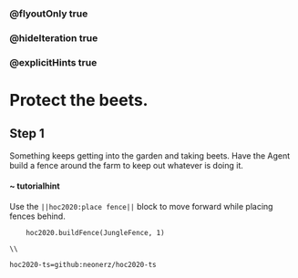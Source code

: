 ### @flyoutOnly true
### @hideIteration true
### @explicitHints true

# Protect the beets.

## Step 1
Something keeps getting into the garden and taking beets. Have the Agent build a fence around the farm to keep out whatever is doing it.

#### ~ tutorialhint 
Use the ``||hoc2020:place fence||`` block to move forward while placing fences behind.

```ghost
    hoc2020.buildFence(JungleFence, 1)
```
```template
\\
```
```package
hoc2020-ts=github:neonerz/hoc2020-ts
```